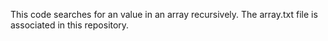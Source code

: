 This code searches for an value in an array recursively. The array.txt file is associated in this repository. 
